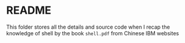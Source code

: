 README
===

This folder stores all the details and source code when I recap the knowledge of shell by the book `shell.pdf` from Chinese IBM websites
